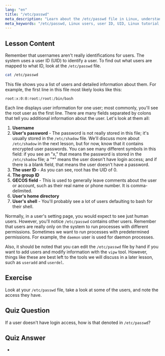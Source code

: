 ```yaml
---
lang: "en"
title: "/etc/passwd"
meta_description: "Learn about the /etc/passwd file in Linux, understand user information fields, and how UIDs work. Explore this essential configuration file."
meta_keywords: "/etc/passwd, Linux users, user ID, UID, Linux tutorial, beginner, guide, Linux commands"
---
```


## Lesson Content

Remember that usernames aren't really identifications for users. The system uses a user ID (UID) to identify a user. To find out what users are mapped to what ID, look at the `/etc/passwd` file.

```bash
cat /etc/passwd
```

This file shows you a list of users and detailed information about them. For example, the first line in this file most likely looks like this:

```plaintext
root:x:0:0:root:/root:/bin/bash
```

Each line displays user information for one user; most commonly, you'll see the root user as the first line. There are many fields separated by colons that tell you additional information about the user. Let's look at them all:

1. **Username**
2. **User's password** - The password is not really stored in this file; it's usually stored in the `/etc/shadow` file. We'll discuss more about `/etc/shadow` in the next lesson, but for now, know that it contains encrypted user passwords. You can see many different symbols in this field: if you see an "x," that means the password is stored in the `/etc/shadow` file; a "\*" means the user doesn't have login access; and if there is a blank field, that means the user doesn't have a password.
3. **The user ID** - As you can see, root has the UID of 0.
4. **The group ID**
5. **GECOS field** - This is used to generally leave comments about the user or account, such as their real name or phone number. It is comma-delimited.
6. **User's home directory**
7. **User's shell** - You'll probably see a lot of users defaulting to bash for their shell.

Normally, in a user's setting page, you would expect to see just human users. However, you'll notice `/etc/passwd` contains other users. Remember that users are really only on the system to run processes with different permissions. Sometimes we want to run processes with predetermined permissions. For example, the `daemon` user is used for daemon processes.

Also, it should be noted that you can edit the `/etc/passwd` file by hand if you want to add users and modify information with the `vipw` tool. However, things like these are best left to the tools we will discuss in a later lesson, such as `useradd` and `userdel`.

## Exercise

Look at your `/etc/passwd` file, take a look at some of the users, and note the access they have.

## Quiz Question

If a user doesn't have login access, how is that denoted in `/etc/passwd`?

## Quiz Answer

-
